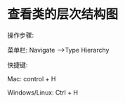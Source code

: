 # 查看类的层次结构图

操作步骤:

菜单栏: Navigate —&gt;Type Hierarchy

快捷键:

Mac: control + H

Windows\/Linux: Ctrl + H

